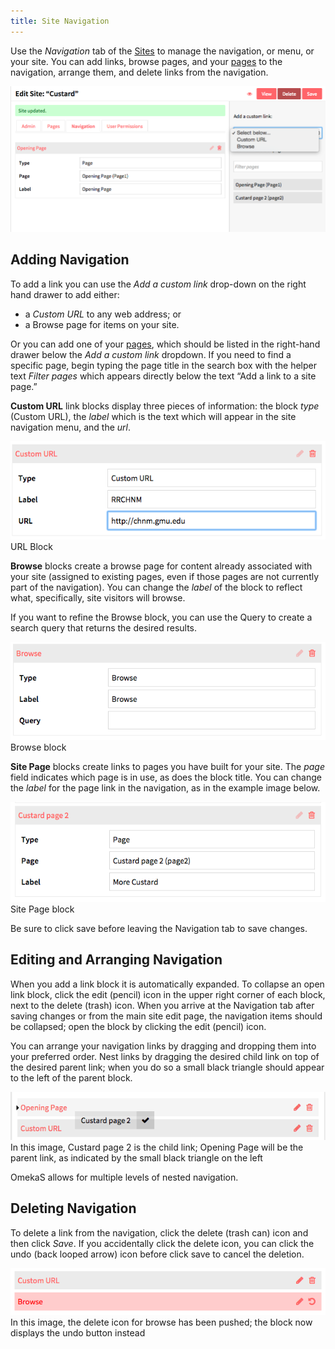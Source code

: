 ```yaml
---
title: Site Navigation
---
```


Use the *Navigation* tab of the [Sites](../sites/sites.md) to manage the navigation, or menu, or your site. You can add links, browse pages, and your [pages](../sites/site_pages.md) to the navigation, arrange them, and delete links from the navigation.

![Editing navigation with a drawer on the right side of the screen for adding links](../sites/sitesfiles/sitenav_add2.png)

## Adding Navigation
To add a link you can use the *Add a custom link* drop-down on the right hand drawer to add either:
 - a *Custom URL* to any web address; or
 - a Browse page for items on your site.

Or you can add one of your [pages](../sites/site_pages.md), which should be listed in the right-hand drawer below the *Add a custom link* dropdown. If you need to find a specific page, begin typing the page title in the search box with the helper text *Filter pages* which appears directly below the text “Add a link to a site page.” 

**Custom URL** link blocks display three pieces of information: the block *type* (Custom URL), the *label* which is the text which will appear in the site navigation menu, and the *url*. 

![URL block with the label “RRCHNM” and url chnm.gmu.edu](../sites/sitesfiles/sitenav_url.png) URL Block

**Browse** blocks create a browse page for content already associated with your site (assigned to existing pages, even if those pages are not currently part of the navigation). You can change the *label* of the block to reflect what, specifically, site visitors will browse. 

If you want to refine the Browse block, you can use the Query to create a search query that returns the desired results. 

![Browse block with the label ‘Browse’ and no query](../sites/sitesfiles/sitenav_brw.png) Browse block 

**Site Page** blocks create links to pages you have built for your site. The *page* field indicates which page is in use, as does the block title. You can change the *label* for the page link in the navigation, as in the example image below.

![Page block with for the page Custard Page 2 labeled “More Custard”](../sites/sitesfiles/sitenav_pgs.png) Site Page block

Be sure to click save before leaving the Navigation tab to save changes.

## Editing and Arranging Navigation
When you add a link block it is automatically expanded. To collapse an open link block, click the edit (pencil) icon in the  upper right corner of each block, next to the delete (trash) icon. When you arrive at the Navigation tab after saving changes or from the main site edit page, the navigation items should be collapsed; open the block by clicking the edit (pencil) icon.

You can arrange your navigation links by dragging and dropping them into your preferred order. Nest links by dragging the desired child link on top of the desired parent link; when you do so a small black triangle should appear to the left of the parent block.

![The block for Custard Page 2 - the child page - hovering over the block for Opening Page - the parent block.](../sites/sitesfiles/sitenav_drop.png) In this image, Custard page 2 is the child link; Opening Page will be the parent link, as indicated by the small black triangle on the left

OmekaS allows for multiple levels of nested navigation.

## Deleting Navigation
To delete a link from the navigation, click the delete (trash can) icon and then click *Save*. If you accidentally click the delete icon, you can click the undo (back looped arrow) icon before click save to cancel the deletion.

![Two link blocks, one of which is highlighted in red and marked for deletion](../sites/sitesfiles/sitenav_del.png) In this image, the delete icon for browse has been pushed; the block now displays the undo button instead
